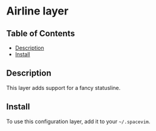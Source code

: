 # Airline layer

## Table of Contents

<!-- vim-markdown-toc GFM -->
* [Description](#description)
* [Install](#install)

<!-- vim-markdown-toc -->

## Description

This layer adds support for a fancy statusline.

## Install

To use this configuration layer, add it to your `~/.spacevim`.
